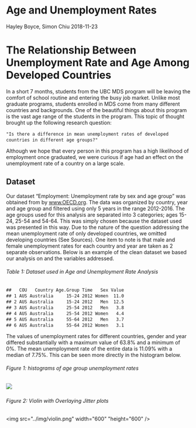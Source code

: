 Age and Unemployment Rates
================
Hayley Boyce, Simon Chiu
2018-11-23

The Relationship Between Unemployment Rate and Age Among Developed Countries
============================================================================

In a short 7 months, students from the UBC MDS program will be leaving the comfort of school routine and entering the busy job market. Unlike most graduate programs, students enrolled in MDS come from many different countries and backgrounds. One of the beautiful things about this program is the vast age range of the students in the program. This topic of thought brought up the following research question:

    "Is there a difference in mean unemployment rates of developed countries in different age groups?"

Although we hope that every person in this program has a high likelihood of employment once graduated, we were curious if age had an effect on the unemployment rate of a country on a large scale.

Dataset
-------

Our dataset “Employment: Unemployment rate by sex and age group” was obtained from by www.OECD.org. The data was organized by country, year and age group and filtered using only 5 years in the range 2012-2016. The age groups used for this analysis are separated into 3 categories; ages 15-24, 25-54 and 54-64. This was simply chosen because the dataset used was presented in this way. Due to the nature of the question addressing the mean unemployment rate of only developed countries, we omitted developing countries (See Sources). One item to note is that male and female unemployment rates for each country and year are taken as 2 separate observations. Below is an example of the clean dataset we based our analysis on and the variables addressed.

###### Table 1: Dataset used in Age and Unemployment Rate Analysis

    ##   COU   Country Age.Group Time   Sex Value
    ## 1 AUS Australia     15-24 2012 Women  11.0
    ## 2 AUS Australia     15-24 2012   Men  12.5
    ## 3 AUS Australia     25-54 2012   Men   3.8
    ## 4 AUS Australia     25-54 2012 Women   4.4
    ## 5 AUS Australia     55-64 2012   Men   3.7
    ## 6 AUS Australia     55-64 2012 Women   3.1

The values of unemployment rates for different countries, gender and year differed substantially with a maximum value of 63.8% and a minimum of 0%. The mean unemployment rate of the entire data is 11.09% with a median of 7.75%. This can be seen more directly in the histogram below.

###### Figure 1: histograms of age group unemployment rates

![](age-and-unemployment-rates-report_files/figure-markdown_github/unnamed-chunk-1-1.png)

###### Figure 2: Violin with Overlaying Jitter plots

<img src="../img/violin.png" width="600"  "height="600" />
